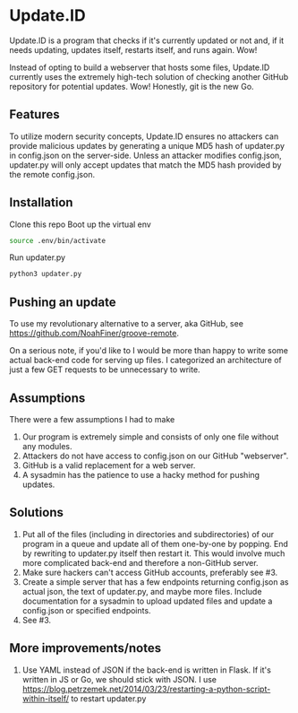 # Update.ID
Update.ID is a program that checks if it's currently updated or not and, if it needs updating, updates itself, restarts itself, and runs again. Wow!

Instead of opting to build a webserver that hosts some files, Update.ID currently uses the extremely high-tech solution of checking another GitHub repository for potential updates. Wow! Honestly, git is the new Go.

## Features
To utilize modern security concepts, Update.ID ensures no attackers can provide malicious updates by generating a unique MD5 hash of updater.py in config.json on the server-side. Unless an attacker modifies config.json, updater.py will only accept updates that match the MD5 hash provided by the remote config.json.

## Installation
Clone this repo
Boot up the virtual env
```bash
source .env/bin/activate
```
Run updater.py
```bash
python3 updater.py
``` 

## Pushing an update
To use my revolutionary alternative to a server, aka GitHub, see https://github.com/NoahFiner/groove-remote.

On a serious note, if you'd like to I would be more than happy to write some actual back-end code for serving up files. I categorized an architecture of just a few GET requests to be unnecessary to write.

## Assumptions
There were a few assumptions I had to make
1) Our program is extremely simple and consists of only one file without any modules.
2) Attackers do not have access to config.json on our GitHub "webserver".
3) GitHub is a valid replacement for a web server.
4) A sysadmin has the patience to use a hacky method for pushing updates.

## Solutions
1) Put all of the files (including in directories and subdirectories) of our program in a queue and update all of them one-by-one by popping. End by rewriting to updater.py itself then restart it. This would involve much more complicated back-end and therefore a non-GitHub server.
2) Make sure hackers can't access GitHub accounts, preferably see #3.
3) Create a simple server that has a few endpoints returning config.json as actual json, the text of updater.py, and maybe more files. Include documentation for a sysadmin to upload updated files and update a config.json or specified endpoints.
4) See #3.

## More improvements/notes
1) Use YAML instead of JSON if the back-end is written in Flask. If it's written in JS or Go, we should stick with JSON.
I use https://blog.petrzemek.net/2014/03/23/restarting-a-python-script-within-itself/ to restart updater.py
